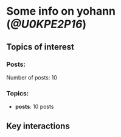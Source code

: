 # Some info on yohann (_@U0KPE2P16_)


## Topics of interest

### Posts: 

Number of posts: 10

### Topics:

* __posts__: 10 posts

## Key interactions 

